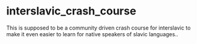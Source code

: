 # interslavic_crash_course
This is supposed to be a community driven crash course for interslavic to make it even easier to learn for native speakers of slavic languages..
